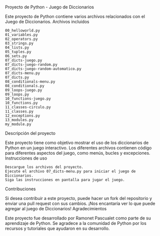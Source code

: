 Proyecto de Python - Juego de Diccionarios

Este proyecto de Python contiene varios archivos relacionados con el Juego de Diccionarios.
Archivos incluidos

    00_helloworld.py
    01_variables.py
    02_operators.py
    03_strings.py
    04_lists.py
    05_tuples.py
    06_sets.py
    07_dicts-juego.py
    07_dicts-juego-random.py
    07_dicts-juego-random-automatico.py
    07_dicts-menu.py
    07_dicts.py
    08_conditionals-menu.py
    08_conditionals.py
    09_loops-juego.py
    09_loops.py
    10_functions-juego.py
    10_functions.py
    11_classes-circulo.py
    11_classes.py
    12_exceptions.py
    13_modules.py
    my_module.py

Descripción del proyecto

Este proyecto tiene como objetivo mostrar el uso de los diccionarios de Python en un juego interactivo. Los diferentes archivos contienen código para diferentes aspectos del juego, como menús, bucles y excepciones.
Instrucciones de uso

    Descargue los archivos del proyecto.
    Ejecute el archivo 07_dicts-menu.py para iniciar el juego de Diccionarios.
    Siga las instrucciones en pantalla para jugar el juego.

Contribuciones

Si desea contribuir a este proyecto, puede hacer un fork del repositorio y enviar una pull request con sus cambios. ¡Nos encantaría ver lo que puede agregar al juego de Diccionarios!
Agradecimientos

Este proyecto fue desarrollado por Ramonet Pascualet como parte de su aprendizaje de Python. Se agradece a la comunidad de Python por los recursos y tutoriales que ayudaron en su desarrollo.